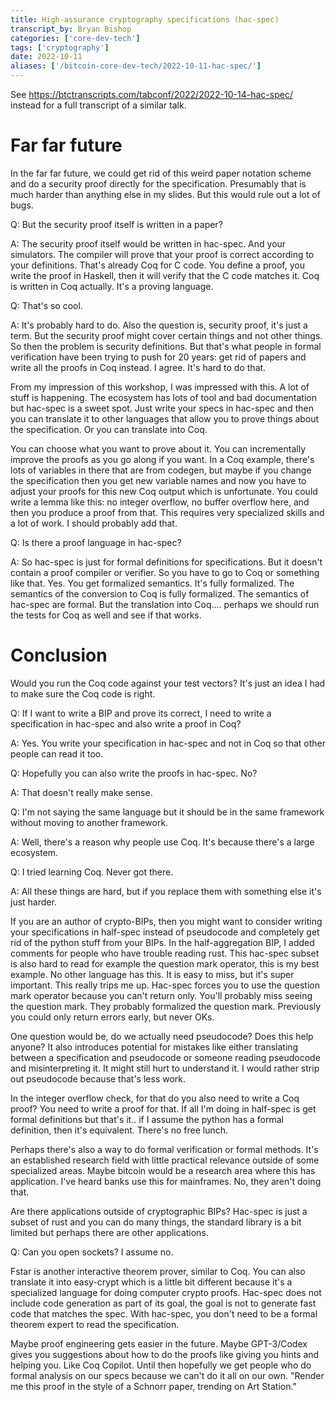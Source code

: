 ```yaml
---
title: High-assurance cryptography specifications (hac-spec)
transcript_by: Bryan Bishop
categories: ['core-dev-tech']
tags: ['cryptography']
date: 2022-10-11
aliases: ['/bitcoin-core-dev-tech/2022-10-11-hac-spec/']
---
```


See <https://btctranscripts.com/tabconf/2022/2022-10-14-hac-spec/> instead for a full transcript of a similar talk.

# Far far future

In the far far future, we could get rid of this weird paper notation scheme and do a security proof directly for the specification. Presumably that is much harder than anything else in my slides. But this would rule out a lot of bugs.

Q: But the security proof itself is written in a paper?

A: The security proof itself would be written in hac-spec. And your simulators. The compiler will prove that your proof is correct according to your definitions. That's already Coq for C code. You define a proof, you write the proof in Haskell, then it will verify that the C code matches it. Coq is written in Coq actually. It's a proving language.

Q: That's so cool.

A: It's probably hard to do. Also the question is, security proof, it's just a term. But the security proof might cover certain things and not other things. So then the problem is security definitions. But that's what people in formal verification have been trying to push for 20 years: get rid of papers and write all the proofs in Coq instead. I agree. It's hard to do that.

From my impression of this workshop, I was impressed with this. A lot of stuff is happening. The ecosystem has lots of tool and bad documentation but hac-spec is a sweet spot. Just write your specs in hac-spec and then you can translate it to other languages that allow you to prove things about the specification. Or you can translate into Coq.

You can choose what you want to prove about it. You can incrementally improve the proofs as you go along if you want. In a Coq example, there's lots of variables in there that are from codegen, but maybe if you change the specification then you get new variable names and now you have to adjust your proofs for this new Coq output which is unfortunate. You could write a lemma like this: no integer overflow, no buffer overflow here, and then you produce a proof from that. This requires very specialized skills and a lot of work. I should probably add that.

Q: Is there a proof language in hac-spec?

A: So hac-spec is just for formal definitions for specifications. But it doesn't contain a proof compiler or verifier. So you have to go to Coq or something like that. Yes. You get formalized semantics. It's fully formalized. The semantics of the conversion to Coq is fully formalized. The semantics of hac-spec are formal. But the translation into Coq.... perhaps we should run the tests for Coq as well and see if that works.

# Conclusion

Would you run the Coq code against your test vectors? It's just an idea I had to make sure the Coq code is right.

Q: If I want to write a BIP and prove its correct, I need to write a specification in hac-spec and also write a proof in Coq?

A: Yes. You write your specification in hac-spec and not in Coq so that other people can read it too.

Q: Hopefully you can also write the proofs in hac-spec. No?

A: That doesn't really make sense.

Q: I'm not saying the same language but it should be in the same framework without moving to another framework.

A: Well, there's a reason why people use Coq. It's because there's a large ecosystem.

Q: I tried learning Coq. Never got there.

A: All these things are hard, but if you replace them with something else it's just harder.

If you are an author of crypto-BIPs, then you might want to consider writing your specifications in half-spec instead of pseudocode and completely get rid of the python stuff from your BIPs. In the half-aggregation BIP, I added comments for people who have trouble reading rust. This hac-spec subset is also hard to read for example the question mark operator, this is my best example. No other language has this. It is easy to miss, but it's super important. This really trips me up. Hac-spec forces you to use the question mark operator because you can't return only. You'll probably miss seeing the question mark. They probably formalized the question mark. Previously you could only return errors early, but never OKs.

One question would be, do we actually need pseudocode? Does this help anyone? It also introduces potential for mistakes like either translating between a specification and pseudocode or someone reading pseudocode and misinterpreting it. It might still hurt to understand it. I would rather strip out pseudocode because that's less work.

In the integer overflow check, for that do you also need to write a Coq proof? You need to write a proof for that. If all I'm doing in half-spec is get formal definitions but that's it.. if I assume the python has a formal definition, then it's equivalent. There's no free lunch.

Perhaps there's also a way to do formal verification or formal methods. It's an established research field with little practical relevance outside of some specialized areas. Maybe bitcoin would be a research area where this has application. I've heard banks use this for mainframes. No, they aren't doing that.

Are there applications outside of cryptographic BIPs? Hac-spec is just a subset of rust and you can do many things, the standard library is a bit limited but perhaps there are other applications.

Q: Can you open sockets? I assume no.

Fstar is another interactive theorem prover, similar to Coq. You can also translate it into easy-crypt which is a little bit different because it's a specialized language for doing computer crypto proofs. Hac-spec does not include code generation as part of its goal, the goal is not to generate fast code that matches the spec. With hac-spec, you don't need to be a formal theorem expert to read the specification.

Maybe proof engineering gets easier in the future. Maybe GPT-3/Codex gives you suggestions about how to do the proofs like giving you hints and helping you. Like Coq Copilot. Until then hopefully we get people who do formal analysis on our specs because we can't do it all on our own. "Render me this proof in the style of a Schnorr paper, trending on Art Station."


